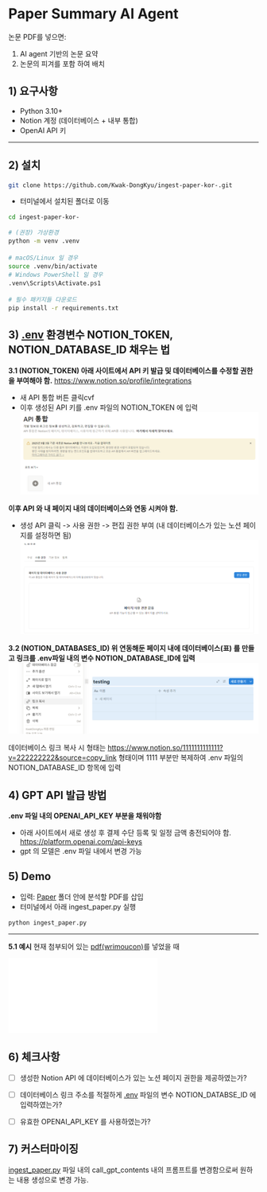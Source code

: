 # Paper Summary AI Agent

논문 PDF를 넣으면:
1) AI agent 기반의 논문 요약 
2) 논문의 피겨를 포함 하여 배치 


## 1) 요구사항
- Python 3.10+
- Notion 계정 (데이터베이스 + 내부 통합)
- OpenAI API 키

---

## 2) 설치

```bash
git clone https://github.com/Kwak-DongKyu/ingest-paper-kor-.git
```
- 터미널에서 설치된 폴더로 이동

```bash
cd ingest-paper-kor-
```



```bash
# (권장) 가상환경
python -m venv .venv

# macOS/Linux 일 경우
source .venv/bin/activate
# Windows PowerShell 일 경우
.venv\Scripts\Activate.ps1

# 필수 패키지들 다운로드 
pip install -r requirements.txt
```


## 3) [.env](./.env) 환경변수 NOTION_TOKEN, NOTION_DATABASE_ID 채우는 법

**3.1 (NOTION_TOKEN) 아래 사이트에서 API 키 발급 및 데이터베이스를 수정할 권한을 부여해야 함.** 
https://www.notion.so/profile/integrations

- 새 API 통합 버튼 클릭cvf
- 이후 생성된 API 키를 .env 파일의 NOTION_TOKEN 에 입력
![Notion Integrations 페이지](Image/notion1.png)

**이후 API 와 내 페이지 내의 데이터베이스와 연동 시켜야 함.** 
- 생성 API 클릭 -> 사용 권한 -> 편집 권한 부여
(내 데이터베이스가 있는 노션 페이지를 설정하면 됨)
![Notion-Database 페이지](Image/notion2.png)

**3.2 (NOTION_DATABASES_ID) 위 연동해둔 페이지 내에 데이터베이스(표) 를 만들고 링크를 .env파일 내의 변수 NOTION_DATABASE_ID에 입력** 
![Notion database 페이지](Image/notion3.png)

데이터베이스 링크 복사 시 형태는 https://www.notion.so/1111111111111?v=222222222&source=copy_link 형태이며 1111 부분만 복제하여
.env 파일의 NOTION_DATABASE_ID 항목에 입력


## 4) GPT API 발급 방법
**.env 파일 내의 OPENAI_API_KEY 부분을 채워야함**
- 아래 사이트에서 새로 생성 후 결제 수단 등록 및 일정 금액 충전되어야 함.
https://platform.openai.com/api-keys
- gpt 의 모델은 .env 파일 내에서 변경 가능


## 5) Demo
- 입력: [Paper](./Paper/) 폴더 안에 분석할 PDF를 삽입
- 터미널에서 아래 ingest_paper.py 실행

```bash
python ingest_paper.py
```

---

**5.1 예시** 
현재 첨부되어 있는 [pdf(wrimoucon)](./Paper/WriMouCon_Wrist-Mounted_Haptic_Controller_for_Rendering_Physical_Properties_in_Virtual_Reality.pdf)를 넣었을 때 

![AI AGENT 결과 예시](Image/example_wrimoucon.pdf)


## 6) 체크사항
- [ ] 생성한 Notion API 에 데이터베이스가 있는 노션 페이지 권한을 제공하였는가?
- [ ] 데이터베이스 링크 주소를 적절하게 [.env](/.env) 파일의 변수 NOTION_DATABSE_ID 에 입력하였는가?
- [ ] 유효한 OPENAI_API_KEY 를 사용하였는가?



## 7) 커스터마이징
[ingest_paper.py](/ingest_paper.py) 파일 내의 call_gpt_contents 내의 프롬프트를 변경함으로써 원하는 내용 생성으로 변경 가능. 